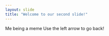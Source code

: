 ```yaml
---
layout: slide
title: "Welcome to our second slide!"
---
```

Me being a meme
Use the left arrow to go back!
